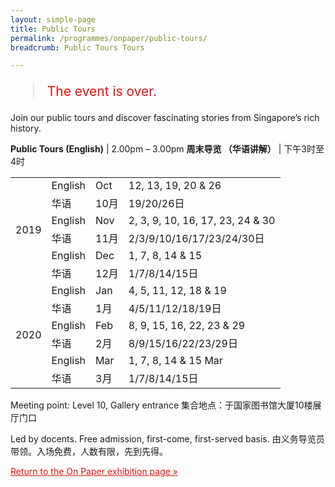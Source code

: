 ```yaml
---
layout: simple-page
title: Public Tours
permalink: /programmes/onpaper/public-tours/
breadcrumb: Public Tours Tours

---
```


<blockquote style="color: #E21216; font-size: 150%;">The event is over.</blockquote>

Join our public tours and discover fascinating stories from Singapore’s rich history.

**Public Tours (English)** | 2.00pm – 3.00pm
**周末导览 （华语讲解）** | 下午3时至4时

<table>
  <tr>
    <td rowspan="6">2019</td>
    <td>English</td>
    <td>Oct</td>
    <td>12, 13, 19, 20 &amp; 26</td>
  </tr>
  <tr>
    <td>华语</td>
    <td>10月</td>
    <td>19/20/26日</td>
  </tr>
  <tr>
    <td>English</td>
    <td>Nov</td>
    <td>2, 3, 9, 10, 16, 17, 23, 24 &amp; 30</td>
  </tr>
  <tr>
    <td>华语</td>
    <td>11月</td>
    <td>2/3/9/10/16/17/23/24/30日</td>
  </tr>
  <tr>
    <td>English</td>
    <td>Dec</td>
    <td>1, 7, 8, 14 &amp; 15</td>
  </tr>
  <tr>
    <td>华语</td>
    <td>12月</td>
    <td>1/7/8/14/15日</td>
  </tr>
  <tr>
    <td rowspan="6">2020</td>
    <td>English</td>
    <td>Jan</td>
    <td>4, 5, 11, 12, 18 &amp; 19</td>
  </tr>
  <tr>
    <td>华语</td>
    <td>1月</td>
    <td>4/5/11/12/18/19日</td>
  </tr>
  <tr>
    <td>English</td>
    <td>Feb</td>
    <td>8, 9, 15, 16, 22, 23 &amp; 29</td>
  </tr>
  <tr>
    <td>华语</td>
    <td>2月</td>
    <td>8/9/15/16/22/23/29日</td>
  </tr>
  <tr>
    <td>English</td>
    <td>Mar</td>
    <td>1, 7, 8, 14 &amp; 15 Mar</td>
  </tr>
  <tr>
    <td>华语</td>
    <td>3月</td>
    <td>1/7/8/14/15日</td>
  </tr>
</table>

Meeting point: Level 10, Gallery entrance
集合地点：于国家图书馆大厦10楼展厅门口

Led by docents. Free admission, first-come, first-served basis.
由义务导览员带领。入场免费，人数有限，先到先得。

<a href="/exhibitions/past-exhibitions/onpaper/" style="color:#E21216;">Return to the On Paper exhibition page &#187;</a>
